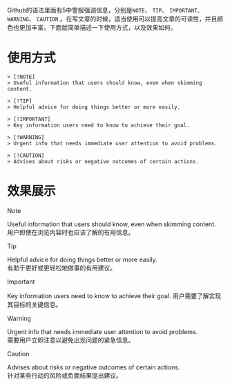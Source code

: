 Github的语法里面有5中警报强调信息，分别是`NOTE`、 `TIP`、 `IMPORTANT`、 `WARNING`、 `CAUTION` 。在写文章的时候，适当使用可以提高文章的可读性，并且颜色也更加丰富。下面就简单描述一下使用方式，以及效果如何。

# 使用方式
```
> [!NOTE]
> Useful information that users should know, even when skimming content.

> [!TIP]
> Helpful advice for doing things better or more easily.

> [!IMPORTANT]
> Key information users need to know to achieve their goal.

> [!WARNING]
> Urgent info that needs immediate user attention to avoid problems.

> [!CAUTION]
> Advises about risks or negative outcomes of certain actions.
```

# 效果展示
> [!NOTE]
> Useful information that users should know, even when skimming content.  
用户即使在浏览内容时也应该了解的有用信息。

> [!TIP]
> Helpful advice for doing things better or more easily.  
有助于更好或更轻松地做事的有用建议。

> [!IMPORTANT]
> Key information users need to know to achieve their goal.
用户需要了解实现其目标的关键信息。

> [!WARNING]
> Urgent info that needs immediate user attention to avoid problems.  
需要用户立即注意以避免出现问题的紧急信息。

> [!CAUTION]
> Advises about risks or negative outcomes of certain actions.  
针对某些行动的风险或负面结果提出建议。

